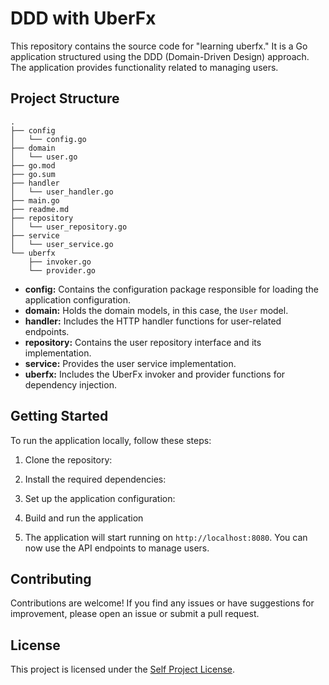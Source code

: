 # DDD with UberFx

This repository contains the source code for "learning uberfx." It is a Go application structured using the DDD (Domain-Driven Design) approach. The application provides functionality related to managing users.

## Project Structure
```
.
├── config
│   └── config.go
├── domain
│   └── user.go
├── go.mod
├── go.sum
├── handler
│   └── user_handler.go
├── main.go
├── readme.md
├── repository
│   └── user_repository.go
├── service
│   └── user_service.go
└── uberfx
    ├── invoker.go
    └── provider.go

```

- **config:** Contains the configuration package responsible for loading the application configuration.
- **domain:** Holds the domain models, in this case, the `User` model.
- **handler:** Includes the HTTP handler functions for user-related endpoints.
- **repository:** Contains the user repository interface and its implementation.
- **service:** Provides the user service implementation.
- **uberfx:** Includes the UberFx invoker and provider functions for dependency injection.

## Getting Started

To run the application locally, follow these steps:

1. Clone the repository:

2. Install the required dependencies:

3. Set up the application configuration:

4. Build and run the application

5. The application will start running on `http://localhost:8080`. You can now use the API endpoints to manage users.

## Contributing

Contributions are welcome! If you find any issues or have suggestions for improvement, please open an issue or submit a pull request.

## License

This project is licensed under the [Self Project License](LICENSE).






